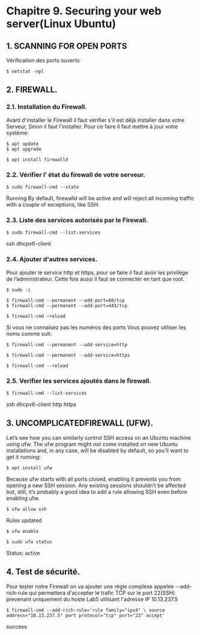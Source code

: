 
# Chapitre 9.      Securing your web server(Linux Ubuntu)

## 1.	SCANNING FOR OPEN PORTS                                                                                                             
Vérification des ports ouverts
````
$ netstat -npl
````

## 2.	FIREWALL.                                                                                                                         
### 2.1. Installation du Firewall.
Avant d'installer le Firewall il faut vérifier s'il est déjà installer dans votre Serveur, Sinon il faut l'installer.
Pour ce faire il faut mettre à jour votre système:
````
$ apt update
$ apt upgrade

$ apt install firewalld
````
### 2.2.  Vérifier l’ état du firewall de votre serveur.
````
$ sudo firewall-cmd --state 
````
Running
By default, firewalld will be active and will reject all incoming traffic with a couple of exceptions, like SSH. 
### 2.3. Liste des services autorisés par le Firewall.
````
$ sudo firewall-cmd --list-services
````
ssh dhcpv6-client                                                                                                                        
### 2.4. Ajouter d'autres services.   
Pour ajouter le service http et https, pour se faire il faut avoir les privilège de l’administrateur. Cette fois aussi il faut se connecter en tant que root.
````
$ sudo -i

$ firewall-cmd --permanent --add-port=80/tcp 
$ firewall-cmd --permanent --add-port=443/tcp

$ firewall-cmd –reload
````
Si vous ne connaîsez pas les numéros des ports Vous pouvez utiliser les noms comme suit:
````
$ firewall-cmd --permanent --add-service=http 

$ firewall-cmd --permanent --add-service=https

$ firewall-cmd --reload
````

### 2.5. Verifier les services ajoutés dans le firewall.                                                                              
````
$ firewall-cmd --list-services
````
ssh dhcpv6-client http https                                                                                                             


## 3. UNCOMPLICATEDFIREWALL (UFW).

Let’s see how you can similarly control SSH access on an Ubuntu machine using ufw. The ufw program might not come installed on new Ubuntu installations and, in any case, will be disabled by default, so you’ll want to get it running:
````
$ apt install ufw
````
Because ufw starts with all ports closed, enabling it prevents you from opening a new SSH session. Any existing sessions shouldn’t be affected but, still, it’s probably a good idea to add a rule allowing SSH even before enabling ufw.
````
$ ufw allow ssh 
````
Rules updated
````
$ ufw enable    

$ sudo ufw status
````

Status: active

## 4. Test de sécurité.                                                                                                                                              
Pour tester notre Firewall on va ajouter une régle complexe appelée --add-rich-rule qui permettera d'accepter le trafic TCP sur le port 22(SSH) prevenant uniquement du hoste Lab5 utilisant l'adresse IP 10.13.237.5
````
$ firewall-cmd --add-rich-rule='rule family="ipv4" \ source address="10.13.237.5" port protocol="tcp" port="22" accept' 
````
success






